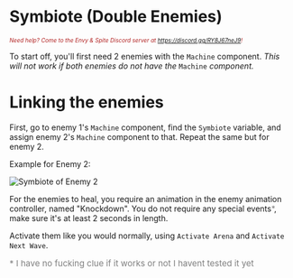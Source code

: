 <h1>Symbiote (Double Enemies)</h1>
<i><span style="color:FireBrick; font-size:10px;">Need help? Come to the Envy & Spite Discord server at <a href="https://discord.gg/RY8J67neJ9">https://discord.gg/RY8J67neJ9</a>!</span></i>

To start off, you'll first need 2 enemies with the `Machine` component. <i>This will not work if both enemies do not have the </i>`Machine`<i> component. </i>

# Linking the enemies


First, go to enemy 1's `Machine` component, find the `Symbiote` variable, and assign enemy 2's `Machine` component to that. Repeat the same but for enemy 2.

Example for Enemy 2:

<img src="https://github.com/layzyidiot/e-sw/blob/main/images/Screenshot%202024-06-10%20194055.png?raw=true" alt="Symbiote of Enemy 2">

For the enemies to heal, you require an animation in the enemy animation controller, named "Knockdown". You do not require any special events<span style="color:Grey;">*</span>, make sure it's at least 2 seconds in length. 







Activate them like you would normally, using `Activate Arena` and `Activate Next Wave`.




<span style="color:Grey;font-size:15px;">* I have no fucking clue if it works or not I havent tested it yet</span>